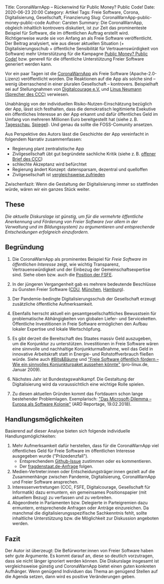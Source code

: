 Title: CoronaWarnApp – Rückenwind für Public Money? Public Code!
Date: 2020-06-23 20:00
Category: Artikel
Tags: Freie Software, Corona, Digitalisierung, Gesellschaft, Finanzierung
Slug: CoronaWarnApp-public-money-public-code
Author: Carsten
Summary: Die CoronaWarnApp, obgleich inhaltlich kontrovers diskutiert, ist zur Zeit das prominenteste Beispiel für Software, die im öffentlichen Auftrag erstellt wird. Richtigerweise wurde sie von Anfang an als Freie Software veröffentlicht. Der Beitrag analysiert, wie aus dieser aktuellen Situation (+ Digitalisierungsschub + öffentliche Sensibilität für Vertrauenswürdigkeit von Software) mehr Unterstützung für die Kampagne [Public Money? Public Code!](https://publiccode.eu/de/openletter/) bzw. generell für die öffentliche Unterstützung Freier Software generiert werden kann.



Vor ein paar Tagen ist die [CoronaWarnApp](https://www.coronawarn.app/de/faq/) als Freie Software (Apache-2.0-Lizenz) veröffentlicht worden. Die Reaktionen auf die App als solche sind – wenig überraschend in einer pluralen Gesellschaft – kontrovers. Beispielhaft sei auf Stellungnahmen von [Digitalcourage e.V.](https://digitalcourage.de/blog/2020/corona-warn-app) und [Linus Neumann (Sprecher des CCC)](https://www.tagesschau.de/multimedia/video/video-716397.html) verwiesen.



Unabhängig von der individuellen Risiko-Nutzen-Einschätzung bezüglich der App, lässt sich festhalten, dass die demokratisch legitimierte Exekutive ein öffentliches Interesse an der App erkannt und dafür öffentliches Geld im Umfang von mehreren Millionen Euro bereitgestellt hat (siehe z.&#x202F;B. [Tagesschau](https://www.tagesschau.de/inland/corona-app-downloads-101.html), [Spiegel](https://www.spiegel.de/netzwelt/apps/corona-warn-app-wie-erklaeren-sich-die-gesamtkosten-von-68-millionen-euro-a-56b5abe1-e0a6-4b1c-9177-9066df3d9b14)). Und genau da sollte die FOSS-Comunity ansetzen.

Aus Perspektive des Autors lässt die Geschichte der App vereinfacht in folgendem Narrativ zusammenfassen:

- Regierung plant zentralistische App
- Zivilgesellschaft übt gut begründete sachliche Kritik (siehe z.&#x202F;B. [offener Brief des CCC](https://www.ccc.de/de/updates/2020/corona-tracing-app-offener-brief-an-bundeskanzleramt-und-gesundheitsminister))
- schlechte Akzeptanz wird befürchtet
- Regierung ändert Konzept: datensparsam, dezentral und quelloffen
- Zivilgesellschaft ist [vergleichsweise zufrieden](https://netzpolitik.org/2020/vieles-doch-noch-richtig-gemacht/)

Zwischenfazit:
Wenn die Gestaltung der Digitalisierung immer so stattfinden würde, wären wir ein ganzes Stück weiter.

## These

*Die aktuelle Diskurslage ist günstig, um für die vermehrte öffentliche Anerkennung und Förderung von Freier Software (vor allem in der Verwaltung und im Bildungssystem) zu argumentieren und entsprechende Entscheidungen erfolgreich einzufordern.*

## Begründung

1. Die CoronaWarnApp als prominentes Beispiel für _Freie Software im öffentlichen Interesse_ zeigt, wie wichtig Transparenz, Vertrauenswürdigkeit und der Einbezug der Gemeinschaftsexpertise sind. Siehe oben bzw. auch die [Position der FSFE](https://fsfe.org/news/2020/news-20200402-02.html).

2. In der jüngeren Vergangenheit gab es mehrere bedeutende Beschlüsse zu Gunsten Freier Software ([CDU](https://netzpolitik.org/2020/was-bedeutet-der-cdu-beschluss-zum-einsatz-freier-software/), [München](https://www.linux-magazin.de/news/muenchen-plant-digitalisierung-und-will-moeglichst-freie-software/),      [Hamburg](https://fsfe.org/news/2020/news-20200610-01.de.html)).

3. Der Pandemie-bedingte Digitalisierungsschub der Gesellschaft erzeugt zusätzliche öffentliche Aufmerksamkeit.

4. Ebenfalls herrscht aktuell ein gesamtgesellschaftliches Bewusstsein für problematische Abhängigkeiten von globalen Liefer- und Serviceketten. Öffentliche Investitionen in Freie Software ermöglichen den Aufbau lokaler Expertise und lokale Wertschöpfung.

5. Es gibt derzeit die Bereitschaft des Staates massiv Geld auszugeben, um die Konjunktur zu unterstützen. Investitionen in Freie Software wären eine sinnvolle und nachhaltige Konjunkturmaßnahme, weil das Geld in innovative Arbeitskraft statt in Energie- und Rohstoffverbrauch fließen würde. Siehe auch [#Bits&amp;Bäume](bits-und-baeume.org/forderungen/) und ["Freie Software öffentlich fördern – Wie ein sinnvolles Konjunkturpaket aussehen könnte"](https://www.pro-linux.de/artikel/2/801/freie-software-%C3%B6ffentlich-f%C3%B6rdern.html) (pro-linux.de, Januar 2009).

6. Nächstes Jahr ist Bundestagswahlkampf. Die Gestaltung der Digitalisierung wird da voraussichtlich eine wichtige Rolle spielen.

7. Zu diesen aktuellen Gründen kommt das Fortdauern schon lange bestehender Problemlagen. Exemplarisch: ["Das Microsoft-Dilemma – Europa als Software Kolonie"](https://www.youtube.com/watch?v=_ZaDuinGf2o) (ARD Reportage, 19.02.2018).


## Handlungsmöglichkeiten

Basierend auf dieser Analyse bieten sich folgende individuelle Handlungsmöglichkeiten:

1. Mehr Aufmerksamkeit dafür herstellen, dass für die CoronaWarnApp viel öffentliches Geld für Freie Software im öffentlichen Interesse ausgegeben wurde ("Präzedenzfall").
    - Entsprechendem [Github-Issue](https://github.com/corona-warn-app/cwa-documentation/issues/265)  zustimmen oder es kommentieren.
    - Der [fragdenstaat.de-Anfrage](https://fragdenstaat.de/anfrage/finanzierung-der-coronawarnapp/) folgen.
2. Medien-Vertreter:innen oder Entscheidungsträger:innen gezielt auf die Zusammenhänge zwischen Pandemie, Digitalisierung, CoronaWarnApp und Freier Software ansprechen.
3. Interessenvertretungen (CCC, FSFE, Digitalcourage, Gesellschaft für Informatik) dazu ermuntern, ein gemeinsames Positionspapier (mit aktuellem Bezug) zu verfassen und zu verbreiten.
4. Abgeordnete in Parlamenten bzw. Delegierte in Parteigremien dazu ermuntern, entsprechende Anfragen oder Anträge einzureichen. Da manchmal die digitalisierungsspezifische Sachkenntnis fehlt, sollte inhaltliche Unterstützung bzw. die Möglichkeit zur Diskussion angeboten werden.


## Fazit

Der Autor ist überzeugt: Die Befürworter:innen von Freier Software haben sehr gute Argumente. Es kommt darauf an, diese so deutlich vorzutragen, dass sie nicht länger ignoriert werden können. Die Diskurslage insgesamt ist vergleichsweise günstig und CoronaWarnApp bietet einen guten konkreten Aufhänger. Wenn genügend Individuen das Thema an genügend Stellen auf die Agenda setzen, dann  wird es positive Veränderungen geben.
